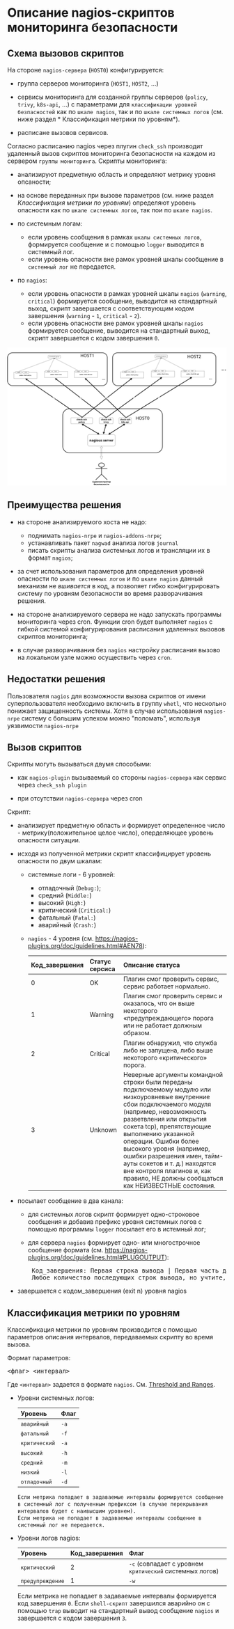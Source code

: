 # Описание nagios-скриптов мониторинга безопасности

## Схема вызовов скриптов

На стороне `nagios-сервера` (`HOST0`) конфигурируется:

* группа серверов мониторинга (`HOST1`, `HOST2`, ...)

* сервисы мониторинга для созданной группы серверов (`policy`, `trivy`, `k8s-api`, ...) с параметрами для `классификации уровней безпасностей` как по `шкале nagios`, так и по `шкале системных логов` (см. ниже раздел * Классификация метрики по уровням*).

* расписане вызовов сервисов.

Согласно расписанию nagios через плугин `check_ssh` производит удаленный вызов скриптов мониторинга безопасности на каждом из сервером `группы мониторинга`.
Скрипты мониторинга:

- анализируют предметную область и определяют метрику уровня опсаности;

- на основе переданных при вызове параметров (см. ниже раздел *Классификация метрики по уровням*) определяют уровень опасности как по `шкале системных логов`, так пои по `шкале nagios`.

- по системным логам:

    * если уровень сообщения в рамках `шкалы системных логов`, формируется сообщение и с помощью `logger` выводится в системный лог.
    * если уровень опасности вне рамок уровней шкалы сообщение в `системный лог` не передается.

- по `nagios`:

    * если уровень опасности в рамках уровней шкалы `nagios` (`warning`, `critical`) формируется сообщение, выводится на стандартный
 выход, скрипт завершается с соответствующим кодом завершения (`warning` - `1`, `critical` - `2`).
    * если уровень опасности вне рамок уровней шкалы `nagios` формируется сообщение, выводится на стандартный
 выход, скрипт завершается с кодом завершения `0`.

![Схема вызовов скриптов](./nagios.png)

## Преимущества решения

- на стороне анализируемого хоста  не надо:

    * поднимать  `nagios-nrpe` и `nagios-addons-nrpe`;
    * устанавливать пакет `nagwad` анализа логов `journal` 
    * писать скрипты анализа системных логов и трансляции их в формат `nagios`;

- за счет использования параметров для определения уровней опасности по `шкале системных логов` и по `шкале nagios` данный механизм не *вшивается* в код, а позволяет гибко конфигурировать систему по уровням безопасности во время разворачивания решения.

- на стороне анализируемого сервера не надо запускать программы мониторинга через cron. Функции cron будет выполняет `nagios` с гибкой системой конфигурирования расписания удаленных вызовов скриптов мониторинга;

- в случае разворачивания без `nagios` настройку расписания вызово на локальном узле можно осуществить через `cron`.

## Недостатки решения

Пользователя `nagios` для возможности вызова скриптов от имени суперпользователя необходимо включить в группу `whetl`, что нескольно понижает защищенность системы.
Хотя в случае использования `nagios-nrpe` систему с большим успехом можно "поломать", используя уязвимости `nagios-nrpe`


## Вызов скриптов

Скрипты могуть вызываться двумя способыми:

* как `nagios-plugin` вызываемый со стороны `nagios-сервера` как сервис через `check_ssh plugin`

* при отсутствии `nagios-сервера` через cron

Скрипт:

* анализирует предметную область и формирует определенное число - метрику(положительное целое число), оперделяющее уровень опасности ситуации.

* исходя из полученной метрики скрипт классифицирует уровень опасности по двум шкалам:

  - системные логи - 6 уровней:  
    * отладочный (`Debug:`);
    * средний (`Middle:`)
    * высокий (`High:`)
    * критический (`Critical:`)
    * фатальный (`Fatal:`)
    * аварийный (`Crash:`)

  - `nagios` - 4 уровня (см. https://nagios-plugins.org/doc/guidelines.html#AEN78):

     Код_завершения |	Статус серсиса | Описание статуса
      --------------|----------------|-------------------
      0             |     OK         | Плагин смог проверить сервис, сервис работает нормально.
      1             |   Warning      | Плагин смог проверить сервис и оказалось, что он выше некоторого «предупреждающего» порога или не работает должным образом.
      2             | Critical       | Плагин обнаружил, что служба либо не запущена, либо выше некоторого «критического» порога.
      3             |  Unknown       | Неверные аргументы командной строки были переданы подключаемому модулю или низкоуровневые внутренние сбои подключаемого модуля (например, невозможность разветвления или открытия сокета tcp), препятствующие выполнению указанной операции. Ошибки более высокого уровня (например, ошибки разрешения имен, тайм-ауты сокетов и т. д.) находятся вне контроля плагинов и, как правило, НЕ должны сообщаться как НЕИЗВЕСТНЫЕ состояния.


* посылает сообщение в два канала:

  - для системных логов скрипт формирует одно-строковое сообщения и добавив префикс уровня системных логов с помощью программы `logger` посылает его в истемный лог;

  - для сервера `nagios` формирует одно- или многострочное сообщение формата (см. https://nagios-plugins.org/doc/guidelines.html#PLUGOUTPUT):
    <pre>
     Код_завершения: Первая строка вывода | Первая часть данных о производительности
     Любое количество последующих строк вывода, но учтите, что буфер может иметь ограниченный размер | Вторая часть данных о производительности, которая также могут иметь линии продолжения
    </pre>

* завершается с кодом_завершения (exit n) уровня nagios

## Классификация метрики по уровням

Классификация метрики по уровням производится с помощью параметров описания интервалов, передаваемых скрипту во время вызова.

Формат параметров:
<pre>
<флаг> <интервал>
</pre>

Где `<интервал>` задается в формате `nagios`. См. [Threshold and Ranges](https://nagios-plugins.org/doc/guidelines.html#THRESHOLDFORMAT).

- Уровни системных логов:

    Уровень       |  Флаг
    --------------|--------
    `аварийный`   | `-a`
    `фатальный`   | `-f`
    `критический` | `-a`
    `высокий`     | `-h`
    `средний`     | `-m`
    `низкий`      | `-l`
    `отладочный`  | `-d`

      Если метрика попадает в задаваемые интервалы формируется сообщение в системный лог с полученным префиксом (в случае перекрывания интервалов будет с наивысшим уровнем).
      Если метрика не попадает в задаваемые интервалы сообщение в системный лог не передается.

- Уровни логов nagios:

    Уровень       | Код_завершения | Флаг
    --------------|----------------|-----
    `критический` | 2              | `-c` (совпадает с уровнем `критический` системных логов)
    `предупреждение` | 1           | `-w`

    Если  метрика не попадает в задаваемые интервалы формируется код завершения `0`.
    Если `shell-скрипт` завершился аварийно он с помощью `trap`  выводит на стандартный вывод сообщение `nagios` и завершается с кодом завершения `3`.

